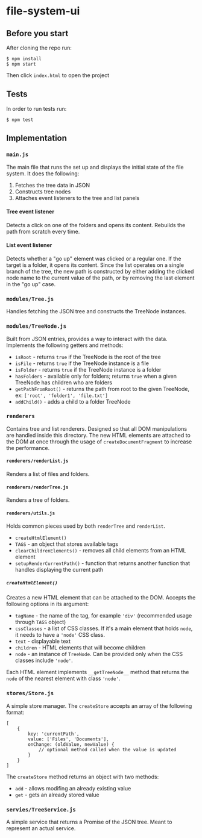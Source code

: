 # file-system-ui

## Before you start

After cloning the repo run:

```
$ npm install
$ npm start
```

Then click `index.html` to open the project

## Tests

In order to run tests run:

```
$ npm test
```

## Implementation

### `main.js`

The main file that runs the set up and displays the initial state of the file system. It does the following:

1. Fetches the tree data in JSON
2. Constructs tree nodes
3. Attaches event listeners to the tree and list panels

#### Tree event listener

Detects a click on one of the folders and opens its content. Rebuilds the path from scratch every time.

#### List event listener

Detects whether a "go up" element was clicked or a regular one. If the target is a folder, it opens its content. Since the list operates on a single branch of the tree, the new path is constructed by either adding the clicked node name to the current value of the path, or by removing the last element in the "go up" case.

### `modules/Tree.js`

Handles fetching the JSON tree and constructs the TreeNode instances.

### `modules/TreeNode.js`

Built from JSON entries, provides a way to interact with the data. Implements the following getters and methods:

- `isRoot` - returns `true` if the TreeNode is the root of the tree
- `isFile` - returns `true` if the TreeNode instance is a file
- `isFolder` - returns `true` if the TreeNode instance is a folder
- `hasFolders` - available only for folders; returns `true` when a given TreeNode has children who are folders
- `getPathFromRoot()` - returns the path from root to the given TreeNode, ex: `['root', 'folder1', 'file.txt']`
- `addChild()` - adds a child to a folder TreeNode 

### `renderers`

Contains tree and list renderers. Designed so that all DOM manipulations are handled inside this directory. The new HTML elements are attached to the DOM at once through the usage of `createDocumentFragment` to increase the performance.

#### `renderers/renderList.js`

Renders a list of files and folders.

#### `renderers/renderTree.js`

Renders a tree of folders.

#### `renderers/utils.js`

Holds common pieces used by both `renderTree` and `renderList`.

- `createHtmlElement()`
- `TAGS` - an object that stores available tags
- `clearChildrenElements()` - removes all child elements from an HTML element
- `setupRenderCurrentPath()` - function that returns another function that handles displaying the current path

##### `createHtmlElement()`
Creates a new HTML element that can be attached to the DOM. Accepts the following options in its argument:

  - `tagName` - the name of the tag, for example `'div'` (recommended usage through `TAGS` object)
  - `cssClasses` - a list of CSS classes. If it's a main element that holds `node`, it needs to have a `'node'` CSS class.
  - `text` - displayable text
  - `children` - HTML elements that will become children
  - `node` - an instance of `TreeNode`. Can be provided only when the CSS classes include `'node'`.

Each HTML element implements `__getTreeNode__` method that returns the `node` of the nearest element with class `'node'`.

### `stores/Store.js`

A simple store manager. The `createStore` accepts an array of the following format:

```
[
    {
        key: 'currentPath',
        value: ['Files', 'Documents'],
        onChange: (oldValue, newValue) {
            // optional method called when the value is updated
        }
    }
]
```

The `createStore` method returns an object with two methods:

- `add` - allows modifing an already existing value
- `get` - gets an already stored value

### `servies/TreeService.js`

A simple service that returns a Promise of the JSON tree. Meant to represent an actual service.

